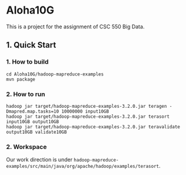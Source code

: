 # Aloha10G
This is a project for the assignment of CSC 550 Big Data. 

## 1. Quick Start
### 1. How to build
```
cd Aloha10G/hadoop-mapreduce-examples 
mvn package
```
### 2. How to run
```
hadoop jar target/hadoop-mapreduce-examples-3.2.0.jar teragen -Dmapred.map.tasks=10 10000000 input10GB
hadoop jar target/hadoop-mapreduce-examples-3.2.0.jar terasort input10GB output10GB
hadoop jar target/hadoop-mapreduce-examples-3.2.0.jar teravalidate output10GB validate10GB
```
### 2. Workspace 
Our work direction is under `hadoop-mapreduce-examples/src/main/java/org/apache/hadoop/examples/terasort`.
